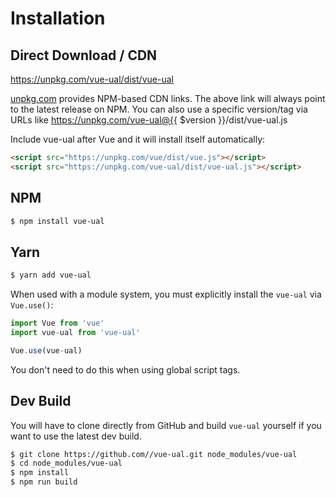 # Installation

## Direct Download / CDN

https://unpkg.com/vue-ual/dist/vue-ual

[unpkg.com](https://unpkg.com) provides NPM-based CDN links. The above link will always point to the latest release on NPM. You can also use a specific version/tag via URLs like https://unpkg.com/vue-ual@{{ $version }}/dist/vue-ual.js

Include vue-ual after Vue and it will install itself automatically:

```html
<script src="https://unpkg.com/vue/dist/vue.js"></script>
<script src="https://unpkg.com/vue-ual/dist/vue-ual.js"></script>
```

## NPM

```sh
$ npm install vue-ual
```

## Yarn

```sh
$ yarn add vue-ual
```

When used with a module system, you must explicitly install the `vue-ual` via `Vue.use()`:

```javascript
import Vue from 'vue'
import vue-ual from 'vue-ual'

Vue.use(vue-ual)
```

You don't need to do this when using global script tags.

## Dev Build

You will have to clone directly from GitHub and build `vue-ual` yourself if
you want to use the latest dev build.

```sh
$ git clone https://github.com//vue-ual.git node_modules/vue-ual
$ cd node_modules/vue-ual
$ npm install
$ npm run build
```

